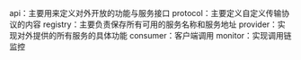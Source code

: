api：主要用来定义对外开放的功能与服务接口
protocol：主要定义自定义传输协议的内容
registry：主要负责保存所有可用的服务名称和服务地址
provider：实现对外提供的所有服务的具体功能
consumer：客户端调用
monitor：实现调用链监控
